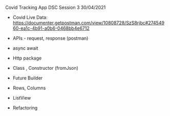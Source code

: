 Covid Tracking App
DSC Session 3 
30/04/2021


- Covid Live Data: https://documenter.getpostman.com/view/10808728/SzS8rjbc#27454960-ea1c-4b91-a0b6-0468bb4e6712

- APIs - request, response (postman)
- async await
- Http package
- Class , Constructor (fromJson)
- Future Builder
- Rows, Columns
- ListView
- Refactoring